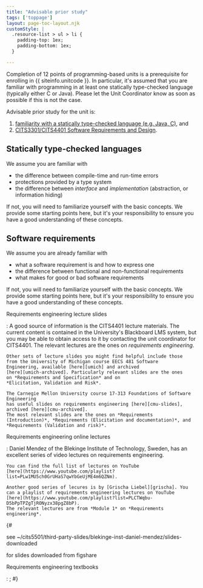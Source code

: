 ```yaml
---
title: "Advisable prior study"
tags: ['toppage']
layout: page-toc-layout.njk
customStyle: |
  .resource-list > ul > li {
    padding-top: 1ex;
    padding-bottom: 1ex;
  }

---
```


Completion of 12 points of programming-based units is a prerequisite
for enrolling in {{ siteinfo.unitcode }}. In particular, it's assumed that you are
familiar with programming in at least one statically type-checked language
(typically either C or Java). Please let the Unit Coordinator
know as soon as possible if this is not the case.

Advisable prior study for the unit is: 

1. [familiarity with a statically type-checked language (e.g. Java,
C)](#static-lang), and
2. [CITS3301/CITS4401 Software Requirements and Design](#requirements).

## Statically type-checked languages

We assume you are familiar with

- the difference between compile-time and run-time errors
- protections provided by a type system
- the difference between *interface* and *implementation* (abstraction,
  or information hiding)

If not, you will need to familiarize yourself with the basic concepts.
We provide some starting points here, but it's your responsibility to
ensure you have a good understanding of these concepts.


## Software requirements

We assume you are already familiar with

- what a software requirement is and how to express one
- the difference between functional and non-functional requirements
- what makes for good or bad software requirements

If not, you will need to familiarize yourself with the basic concepts.
We provide some starting points here, but it's your responsibility to
ensure you have a good understanding of these concepts.

[old-cits4401]: https://web.archive.org/web/20180123134513/http://teaching.csse.uwa.edu.au/units/CITS4401/material.html 
[umich]: https://web.eecs.umich.edu/~xwangsd/courses/w23/lectures.html
[umich-archived]: https://web.archive.org/web/20240223213455/https://web.eecs.umich.edu/~xwangsd/courses/w23/lectures.html


[cmu-slides]: https://www.cs.cmu.edu/~ckaestne/15313/2018/
[cmu-archived]: https://web.archive.org/web/20240626040627/https://www.cs.cmu.edu/~ckaestne/15313/2018/

[grischa]: https://grischaliebel.de 


Requirements engineering lecture slides

:   A good source of information is the CITS4401 lecture materials. The current
    content is contained in the University's Blackboard LMS system, but
    you may be able to obtain access to it by contacting the unit
    coordinator for CITS4401.
    The relevant lectures are the ones on *requirements engineering*.

    Other sets of lecture slides you might find helpful include those
    from the University of Michigan course EECS 481 Software
    Engineering, available [here][umich] and archived
    [here][umich-archived]. Particularly relevant slides are the ones
    on *Requirements and Specification* and on
    *Elicitation, Validation and Risk*.

    The Carnegie Mellon University course 17-313 Foundations of Software Engineering
    has useful slides on requirements engineering [here][cmu-slides],
    archived [here][cmu-archived].
    The most relevant slides are the ones on *Requirements
    (Introduction)*, *Requirements (Elicitation and documentation)*, and
    *Requirements (Validation and risk)*.

Requirements engineering online lectures

:   Daniel Mendez of the Blekinge Institute of Technology, Sweden, has
    an excellent series of video lectures on requirements engineering.

    You can find the full list of lectures on YouTube
    [here](https://www.youtube.com/playlist?list=PLw1MU5ch0GrUHaS7qwYbGeUjME4m6QZNm).

    Another good series of lecures is by [Grischa Liebel][grischa]. You
    can a playlist of requirements engineering lectures on YouTube
    [here](https://www.youtube.com/playlist?list=PLCTWqbu-D5bPpTPZgTjRONyzx38pgZ8bP).
    The relevant lectures are from *Module 1* on *Requirements
    engineering*.

    
{#

see ~/cits5501/third-party-slides/blekinge-inst-daniel-mendez/slides-downloaded 

for slides downloaded from figshare


Requirements engineering textbooks

:   ;
#}


<!--
  vim: tw=92
-->
